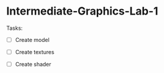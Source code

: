 # Intermediate-Graphics-Lab-1
Tasks:
- [ ] Create model
- [ ] Create textures
- [ ] Create shader
 
